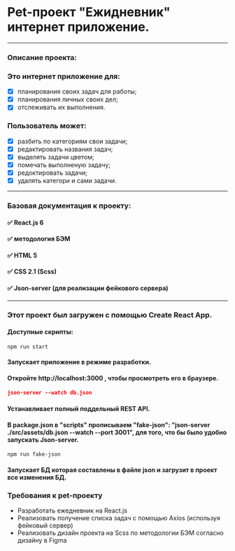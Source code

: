 # Pet-проект  "Ежидневник" интернет приложение.
___
### Описание проекта:
### Это интернет приложение для:
- [x] планирования своих задач для работы;
- [x] планирования личных своих дел;
- [x] отслеживать их выполнения.

### Пользователь может:
- [x] разбить по категориям свои задачи;
- [x] редактировать названия задач;
- [x] выделять задачи цветом;
- [x] помечать выполненую задачу;
- [x] редоктировать задачи;
- [x] удалять категори и сами задачи.
___
### Базовая документация к проекту:
#### :white_check_mark: React.js 6 
#### :white_check_mark: методология БЭМ
#### :white_check_mark: HTML 5
#### :white_check_mark: CSS 2.1 (Scss)
#### :white_check_mark: Json-server (для реализации фейкового сервера)

___
### Этот проект был загружен с помощью Create React App.
#### Доступные скрипты:
```npm
npm run start
```
#### Запускает приложение в режиме разработки.
#### Откройте http://localhost:3000 , чтобы просмотреть его в браузере.

```json
json-server --watch db.json
```
#### Устанавливает полный поддельный REST API.
#### В package.json в "scripts" прописываем "fake-json": "json-server ./src/assets/db.json --watch --port 3001", для того, что бы было удобно запускать Json-server.
```npm
npm run fake-json
```
#### Запускает БД которая составлены в файле json и загрузит в проект все изменения БД.

### Требования к pet-проекту
+ Разработать ежедневник на React.js
+ Реализовать получение списка задач с помощью Axios (используя фейковый сервер)
+ Реализовать дизайн проекта на Scss по методологии БЭМ согласно дизайну в Figma

